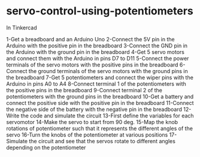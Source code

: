 # servo-control-using-potentiometers

In Tinkercad

1-Get a breadboard and an Arduino Uno
2-Connect the 5V pin in the Arduino with the positive pin in the breadboard
3-Connect the GND pin in the Arduino with the ground pin in the breadboard
4-Get 5 servo motors and connect them with the Arduino in pins D7 to D11
5-Connect the power terminals of the servo motors with the positive pins in the breadboard
6-Connect the ground terminals of the servo motors with the ground pins in the breadboard
7-Get 5 potentiometers and connect the wiper pins with the Arduino in pins A0 to A4
8-Connect terminal 1 of the potentiometers with the positive pins in the breadboard
9-Connect terminal 2 of the potentiometers with the ground pins in the breadboard
10-Get a battery and connect the positive side with the positive pin in the breadboard
11-Connect the negative side of the battery with the negative pin in the breadboard
12-Write the code and simulate the circuit
13-First define the variables for each servomotor 
14-Make the servo to start from 90 deg. 
15-Map the knob rotations of potentiometer such that it represents the different angles of the servo 
16-Turn the knobs of the potentiometer at various positions
17-Simulate the circuit and see that the servos rotate to different angles depending on the potentiometer

